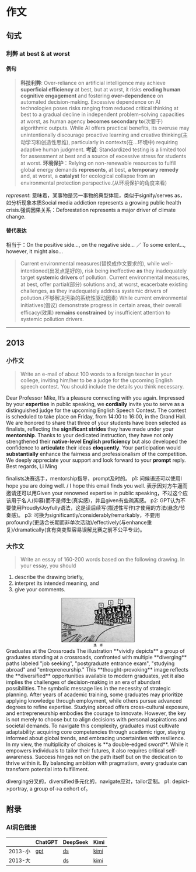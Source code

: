 # 作文
## 句式

### 利弊   at best & at worst

#### 例句

  
> **科技利弊**: Over-reliance on artificial intelligence may achieve **superficial efficiency** at best, but at worst, it risks **eroding human cognitive engagement** and fostering **over-dependence** on automated decision-making.
 Excessive dependence on AI technologies poses risks ranging from reduced critical thinking at best to a gradual decline in independent problem-solving capacities at worst, as human agency **becomes secondary to**(次要于) algorithmic outputs.
 While AI offers practical benefits, its overuse may unintentionally discourage proactive learning and creative thinking(主动学习和创造性思维), particularly in contexts(在...环境中) requiring adaptive human judgment.
**考试**: Standardized testing is a limited tool for assessment at best and a source of excessive stress for students at worst.
**环境保护**：Relying on non-renewable resources to fulfill global energy demands **represents**, at best, **a temporary remedy** and, at worst, a **catalyst** for ecological collapse from an environmental protection perspective.(从环境保护的角度来看)

*represent*: 意味着，某事物是另一事物的典型体现，类似于signify/serves as，如分析现象本质Social media addiction represents a growing public health crisis.强调因果关系：Deforestation represents a major driver of climate change.


#### 替代表达
相当于：On the positive side..., on the negative side... ／ To some extent..., however, it might also...
> Current environmental measures(替换成作文要求的), while well-intentioned(出发点是好的), risk being ineffective **as** they inadequately target **systemic drivers** of pollution.
Current environmental measures, at best, offer partial(部分) solutions and, at worst, exacerbate existing challenges, as they inadequately address systemic drivers of pollution.(不够解决污染的系统性驱动因素)
While current environmental initiatives(倡议) demonstrate progress in certain areas, their overall efficacy(效果) **remains constrained** by insufficient attention to systemic pollution drivers.

---


## 2013

### 小作文

> Write an e-mail of about 100 words to a foreign teacher in your college, inviting him/her to be a judge for the upcoming English speech contest.
You should include the details you think necessary. 


Dear Professor Mike,
    It’s a pleasure connecting with you again. Impressed by your **expertise** in public speaking, we **cordially** invite you to serve as a distinguished judge for the upcoming English Speech Contest.
    The contest is scheduled to take place on Friday, from 14:00 to 16:00, in the Grand Hall. We are honored to share that three of your students have been selected as finalists, reflecting the **significant strides** they have made under your **mentorship**. Thanks to your dedicated instruction, they have not only strengthened their **native-level English proficiency** but also developed the confidence to **articulate** their ideas **eloquently**.
    Your participation would **substantially** enhance the fairness and professionalism of the competition. We deeply appreciate your support and look forward to your **prompt** reply.
                                                                                                                                                                                    Best regards,
                                                                                                                                                                                            Li Ming

finalists决赛选手，mentorship指导，prompt及时的。
p1: 问候语还可以使用I hope you are doing well.   /   I hope this email finds you well.
      表示因对方牛逼而邀请还可以用Given your renowned expertise in public speaking，不过这个应该用于名人(仰慕)而不是师生(真实感)，并且given有些疏离感。
p2: GPT认为不要使用Proudly/Joyfully语法，这是读后续写(描述性写作)才使用的方法(悬念/节奏感)。
p3: 可换为significantly/considerably/remarkably，不要用profoundly(更适合长期而非单次活动)/effectively(与enhance重复)/dramatically(含有突变型容易误解比赛之前不公平专业)。

### 大作文

> Write an essay of 160-200 words based on the following drawing. In your essay, you should
1)	describe the drawing briefly,
2)	interpret its intended meaning, and
3)	give your comments.

<div style="display: flex; justify-content: center; align-items: center;">
    <div style="text-align: center;">
        <img src="assets/作文/images/image.png" style="width: 40%;"/>
    </div>
</div>
Graduates at the Crossroads
    The illustration **vividly depicts** a group of graduates standing at a crossroads, confronted with multiple **diverging** paths labeled "job seeking", "postgraduate entrance exam", "studying abroad" and "entrepreneurship." This **thought-provoking** image reflects the **diversified** opportunities available to modern graduates, yet it also implies the challenges of decision-making in an era of abundant possibilities.
    The symbolic message lies in the necessity of strategic planning. After years of academic training, some graduates may prioritize applying knowledge through employment, while others pursue advanced degrees to refine expertise. Studying abroad offers cross-cultural exposure, and entrepreneurship embodies the courage to innovate. However, the key is not merely to choose but to align decisions with personal aspirations and societal demands. To navigate this complexity, graduates must cultivate adaptability: acquiring core competencies through academic rigor, staying informed about global trends, and embracing uncertainties with resilience.
    In my view, the multiplicity of choices is **a double-edged sword**. While it empowers individuals to tailor their futures, it also requires critical self-awareness. Success hinges not on the path itself but on the dedication to thrive within it. By balancing ambition with pragmatism, every graduate can transform potential into fulfillment.

diverging分叉的，diversified多元化的，navigate应对，tailor定制。
p1: depict->portray, a group of->a cohort of。





## 附录

### AI润色链接

|  | ChatGPT | DeepSeek | Kimi |
|---|---|---|---|
| 2013-小 | [gpt](https://chatgpt.com/c/681b73ac-1ad0-800f-96df-11f011dde119) | [ds](https://chat.deepseek.com/a/chat/s/62da10de-7ab3-44bd-a847-d94ded82ad59) | [kimi](https://kimi.moonshot.cn/chat/d05kte13ntnh4d1ioebg) | 
| 2013-大 |   | [ds](https://chat.deepseek.com/a/chat/s/02de8e41-bf62-4610-9004-df6d49ba8cce) | [kimi](https://kimi.moonshot.cn/chat/d05ku9i0p58jt3v15540) |

